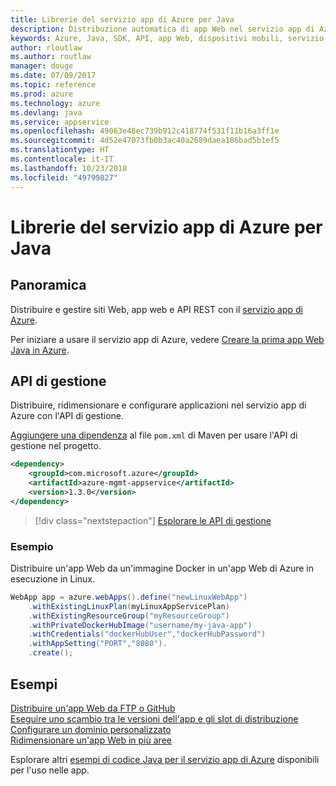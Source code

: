 ```yaml
---
title: Librerie del servizio app di Azure per Java
description: Distribuzione automatica di app Web nel servizio app di Azure con le API di gestione di Azure.
keywords: Azure, Java, SDK, API, app Web, dispositivi mobili, servizio app
author: rloutlaw
ms.author: routlaw
manager: douge
ms.date: 07/09/2017
ms.topic: reference
ms.prod: azure
ms.technology: azure
ms.devlang: java
ms.service: appservice
ms.openlocfilehash: 49063e48ec739b912c418774f531f11b16a3ff1e
ms.sourcegitcommit: 4d52e47073fb0b3ac40a2689daea186bad5b1ef5
ms.translationtype: HT
ms.contentlocale: it-IT
ms.lasthandoff: 10/23/2018
ms.locfileid: "49799827"
---
```

# <a name="azure-app-service-libraries-for-java"></a>Librerie del servizio app di Azure per Java

## <a name="overview"></a>Panoramica

Distribuire e gestire siti Web, app web e API REST con il [servizio app di Azure](/azure/app-service).

Per iniziare a usare il servizio app di Azure, vedere [Creare la prima app Web Java in Azure](/azure/app-service-web/app-service-web-get-started-java).

## <a name="management-api"></a>API di gestione

Distribuire, ridimensionare e configurare applicazioni nel servizio app di Azure con l'API di gestione.

[Aggiungere una dipendenza](https://maven.apache.org/guides/getting-started/index.html#How_do_I_use_external_dependencies) al file `pom.xml` di Maven per usare l'API di gestione nel progetto.

```XML
<dependency>
    <groupId>com.microsoft.azure</groupId>
    <artifactId>azure-mgmt-appservice</artifactId>
    <version>1.3.0</version>
</dependency>
```   

> [!div class="nextstepaction"]
> [Esplorare le API di gestione](/java/api/overview/azure/appservice/management)

### <a name="example"></a>Esempio

Distribuire un'app Web da un'immagine Docker in un'app Web di Azure in esecuzione in Linux.

```java
WebApp app = azure.webApps().define("newLinuxWebApp")
    .withExistingLinuxPlan(myLinuxAppServicePlan)
    .withExistingResourceGroup("myResourceGroup")
    .withPrivateDockerHubImage("username/my-java-app")
    .withCredentials("dockerHubUser","dockerHubPassword")
    .withAppSetting("PORT","8080").
    .create();
```

## <a name="samples"></a>Esempi

[Distribuire un'app Web da FTP o GitHub][1]  
[Eseguire uno scambio tra le versioni dell'app e gli slot di distribuzione][2]  
[Configurare un dominio personalizzato][3]   
[Ridimensionare un'app Web in più aree][4]   

Esplorare altri [esempi di codice Java per il servizio app di Azure](https://azure.microsoft.com/resources/samples/?platform=java&term=appservice) disponibili per l'uso nelle app.

[1]: ../docs-ref-conceptual/java-sdk-configure-webapp-sources.md
[2]: https://azure.microsoft.com/resources/samples/app-service-java-manage-staging-and-production-slots-for-web-apps/
[3]: https://azure.microsoft.com/resources/samples/app-service-java-manage-web-apps-with-custom-domains/
[4]: https://azure.microsoft.com/resources/samples/app-service-java-scale-web-apps-on-linux/
